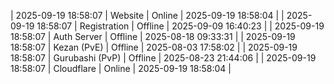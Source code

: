 | 2025-09-19 18:58:07 | Website | Online | 2025-09-19 18:58:04 |
| 2025-09-19 18:58:07 | Registration | Offline | 2025-09-09 16:40:23 |
| 2025-09-19 18:58:07 | Auth Server | Offline | 2025-08-18 09:33:31 |
| 2025-09-19 18:58:07 | Kezan (PvE) | Offline | 2025-08-03 17:58:02 |
| 2025-09-19 18:58:07 | Gurubashi (PvP) | Offline | 2025-08-23 21:44:06 |
| 2025-09-19 18:58:07 | Cloudflare | Online | 2025-09-19 18:58:04 |
